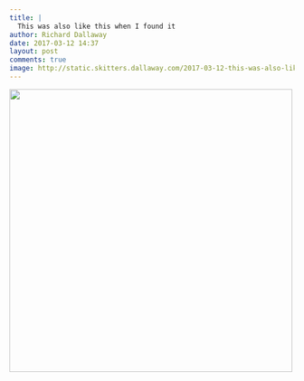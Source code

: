 ```yaml
---
title: |
  This was also like this when I found it
author: Richard Dallaway
date: 2017-03-12 14:37
layout: post
comments: true
image: http://static.skitters.dallaway.com/2017-03-12-this-was-also-like-this-when-i-found-it-thumb-IMG_1653.JPG
---
```


<div>
        <a href="http://static.skitters.dallaway.com/2017-03-12-this-was-also-like-this-when-i-found-it-fullsize-IMG_1653.JPG">
          <img src="http://static.skitters.dallaway.com/2017-03-12-this-was-also-like-this-when-i-found-it-thumb-IMG_1653.JPG" width="500" height="500"/>
        </a>
      </div>


  
      